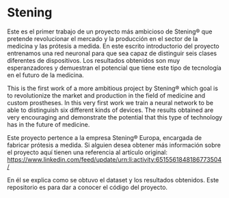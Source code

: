 # Stening

Este es el primer trabajo de un proyecto más ambicioso de Stening® que pretende revolucionar el mercado y la producción en el sector de la medicina y las prótesis a medida. En este escrito introductorio del proyecto entrenamos una red neuronal para que sea capaz de distinguir seis clases diferentes de dispositivos. Los resultados obtenidos son muy esperanzadores y demuestran el potencial que tiene este tipo de tecnología en el futuro de la medicina. 

This is the first work of a more ambitious project by Stening® which goal is to revolutionize the market and production in the field of medicine and custom prostheses. In this very first work we train a neural network to be able to distinguish six different kinds of devices. The results obtained are very encouraging and demonstrate the potential that this type of technology has in the future of medicine.

Este proyecto pertence a la empresa Stening® Europa, encargada de fabricar prótesis a medida. Si alguien desea obtener más información sobre el proyecto aquí tienen una referencia al artículo original: https://www.linkedin.com/feed/update/urn:li:activity:6515561848186773504/

En él se explica como se obtuvo el dataset y los resultados obtenidos. Este repositorio es para dar a conocer el código del proyecto. 
